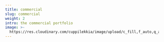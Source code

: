 ```yaml
---
title: commercial
slug: commercial
weight: 2
intro: the commercial portfolio
image: >-
  https://res.cloudinary.com/cuppilekkia/image/upload/c_fill,f_auto,q_auto,w_500/v1580562254/categorie/adv_3x4_u94czh.jpg
---
```


